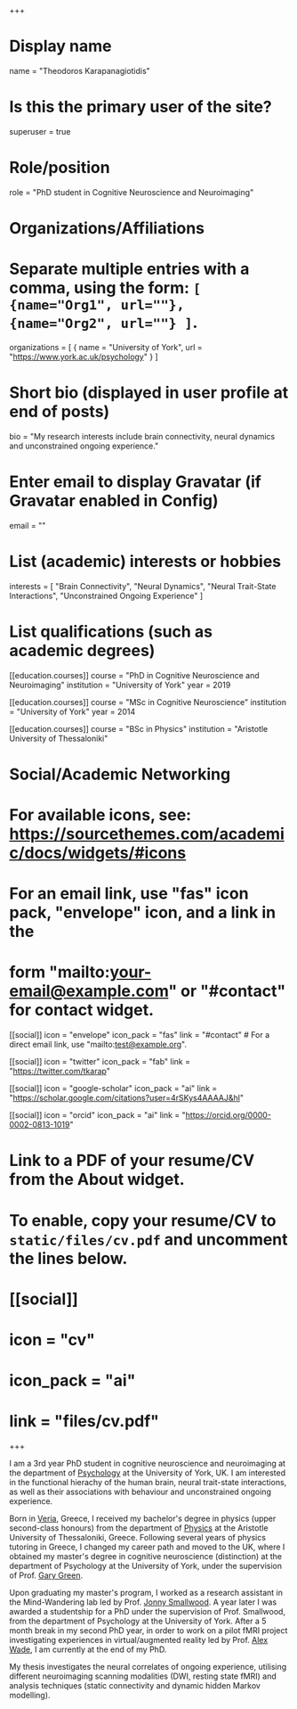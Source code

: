 +++
# Display name
name = "Theodoros Karapanagiotidis"

# Is this the primary user of the site?
superuser = true

# Role/position
role = "PhD student in Cognitive Neuroscience and Neuroimaging"

# Organizations/Affiliations
#   Separate multiple entries with a comma, using the form: `[ {name="Org1", url=""}, {name="Org2", url=""} ]`.
organizations = [ { name = "University of York", url = "https://www.york.ac.uk/psychology" } ]

# Short bio (displayed in user profile at end of posts)
bio = "My research interests include brain connectivity, neural dynamics and unconstrained ongoing experience."

# Enter email to display Gravatar (if Gravatar enabled in Config)
email = ""

# List (academic) interests or hobbies
interests = [
  "Brain Connectivity",
  "Neural Dynamics",
  "Neural Trait-State Interactions",
  "Unconstrained Ongoing Experience"
]

# List qualifications (such as academic degrees)
[[education.courses]]
  course = "PhD in Cognitive Neuroscience and Neuroimaging"
  institution = "University of York"
  year = 2019

[[education.courses]]
  course = "MSc in Cognitive Neuroscience"
  institution = "University of York"
  year = 2014

[[education.courses]]
  course = "BSc in Physics"
  institution = "Aristotle University of Thessaloniki"

# Social/Academic Networking
# For available icons, see: https://sourcethemes.com/academic/docs/widgets/#icons
#   For an email link, use "fas" icon pack, "envelope" icon, and a link in the
#   form "mailto:your-email@example.com" or "#contact" for contact widget.

[[social]]
  icon = "envelope"
  icon_pack = "fas"
  link = "#contact"  # For a direct email link, use "mailto:test@example.org".

[[social]]
  icon = "twitter"
  icon_pack = "fab"
  link = "https://twitter.com/tkarap"

[[social]]
  icon = "google-scholar"
  icon_pack = "ai"
  link = "https://scholar.google.com/citations?user=4rSKys4AAAAJ&hl"

[[social]]
  icon = "orcid"
  icon_pack = "ai"
  link = "https://orcid.org/0000-0002-0813-1019"

# Link to a PDF of your resume/CV from the About widget.
# To enable, copy your resume/CV to `static/files/cv.pdf` and uncomment the lines below.
# [[social]]
#   icon = "cv"
#   icon_pack = "ai"
#   link = "files/cv.pdf"

+++

I am a 3rd year PhD student in cognitive neuroscience and neuroimaging at the department of [Psychology](https://www.york.ac.uk/psychology/) at the University of York, UK. I am interested in the functional hierachy of the human brain, neural trait-state interactions, as well as their associations with behaviour and unconstrained ongoing experience.

Born in [Veria](https://en.wikipedia.org/wiki/Veria), Greece, I received my bachelor's degree in physics (upper second-class honours) from the department of [Physics](https://www.physics.auth.gr/en) at the Aristotle University of Thessaloniki, Greece. Following several years of physics tutoring in Greece, I changed my career path and moved to the UK, where I obtained my master's degree in cognitive neuroscience (distinction) at the department of Psychology at the University of York, under the supervision of Prof. [Gary Green](https://www.york.ac.uk/psychology/staff/emeritusfaculty/ggrg1/).

Upon graduating my master's program, I worked as a research assistant in the Mind-Wandering lab led by Prof. [Jonny Smallwood](https://www.york.ac.uk/psychology/staff/academicstaff/jonathan_smallwood/). A year later I was awarded a studentship for a PhD under the supervision of Prof. Smallwood, from the department of Psychology at the University of York. After a 5 month break in my second PhD year, in order to work on a pilot fMRI project investigating experiences in virtual/augmented reality led by Prof. [Alex Wade](https://www.york.ac.uk/psychology/staff/academicstaff/alex-wade/), I am currently at the end of my PhD.

My thesis investigates the neural correlates of ongoing experience, utilising different neuroimaging scanning modalities (DWI, resting state fMRI) and analysis techniques (static connectivity and dynamic hidden Markov modelling).
